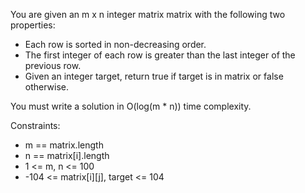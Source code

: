 You are given an m x n integer matrix matrix with the following two properties:

- Each row is sorted in non-decreasing order.
- The first integer of each row is greater than the last integer of the previous row.
- Given an integer target, return true if target is in matrix or false otherwise.

You must write a solution in O(log(m * n)) time complexity.

Constraints:

- m == matrix.length
- n == matrix[i].length
- 1 <= m, n <= 100
- -104 <= matrix[i][j], target <= 104
